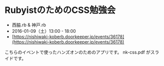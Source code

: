 # RubyistのためのCSS勉強会

- 西脇.rb & 神戸.rb
- 2016-01-09（土）13:00 - 18:00
- [https://nishiwaki-koberb.doorkeeper.jp/events/36178](https://nishiwaki-koberb.doorkeeper.jp/events/36178)

こちらのイベントで使ったハンズオンのためのアプリです。
nk-css.pdf がスライドです。
